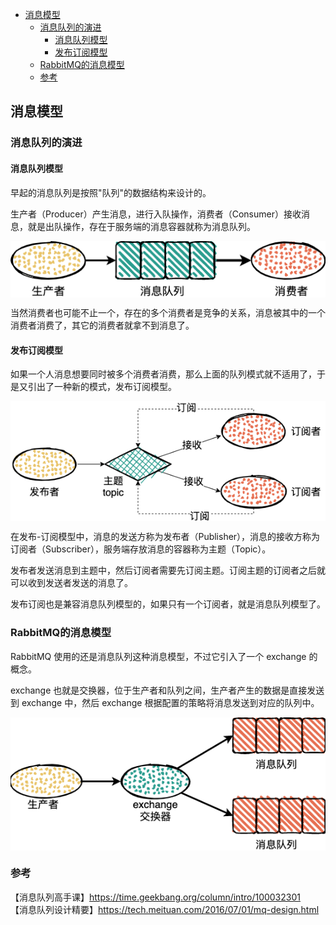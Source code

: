 <!-- START doctoc generated TOC please keep comment here to allow auto update -->
<!-- DON'T EDIT THIS SECTION, INSTEAD RE-RUN doctoc TO UPDATE -->

- [消息模型](#%E6%B6%88%E6%81%AF%E6%A8%A1%E5%9E%8B)
  - [消息队列的演进](#%E6%B6%88%E6%81%AF%E9%98%9F%E5%88%97%E7%9A%84%E6%BC%94%E8%BF%9B)
    - [消息队列模型](#%E6%B6%88%E6%81%AF%E9%98%9F%E5%88%97%E6%A8%A1%E5%9E%8B)
    - [发布订阅模型](#%E5%8F%91%E5%B8%83%E8%AE%A2%E9%98%85%E6%A8%A1%E5%9E%8B)
  - [RabbitMQ的消息模型](#rabbitmq%E7%9A%84%E6%B6%88%E6%81%AF%E6%A8%A1%E5%9E%8B)
  - [参考](#%E5%8F%82%E8%80%83)

<!-- END doctoc generated TOC please keep comment here to allow auto update -->

## 消息模型

### 消息队列的演进

#### 消息队列模型

早起的消息队列是按照"队列"的数据结构来设计的。   

生产者（Producer）产生消息，进行入队操作，消费者（Consumer）接收消息，就是出队操作，存在于服务端的消息容器就称为消息队列。   

<img src="/img/mq-queue.png"  alt="mq" align="center" />

当然消费者也可能不止一个，存在的多个消费者是竞争的关系，消息被其中的一个消费者消费了，其它的消费者就拿不到消息了。    

#### 发布订阅模型

如果一个人消息想要同时被多个消费者消费，那么上面的队列模式就不适用了，于是又引出了一种新的模式，发布订阅模型。   

<img src="/img/mq-pubsub.png"  alt="mq" align="center" />

在发布-订阅模型中，消息的发送方称为发布者（Publisher），消息的接收方称为订阅者（Subscriber），服务端存放消息的容器称为主题（Topic）。  

发布者发送消息到主题中，然后订阅者需要先订阅主题。订阅主题的订阅者之后就可以收到发送者发送的消息了。    

发布订阅也是兼容消息队列模型的，如果只有一个订阅者，就是消息队列模型了。    

### RabbitMQ的消息模型

RabbitMQ 使用的还是消息队列这种消息模型，不过它引入了一个 exchange 的概念。  
 
exchange 也就是交换器，位于生产者和队列之间，生产者产生的数据是直接发送到 exchange 中，然后 exchange 根据配置的策略将消息发送到对应的队列中。   

<img src="/img/mq-rabbitmq-exchange.png"  alt="mq" align="center" />

### 参考

【消息队列高手课】https://time.geekbang.org/column/intro/100032301     
【消息队列设计精要】https://tech.meituan.com/2016/07/01/mq-design.html    


